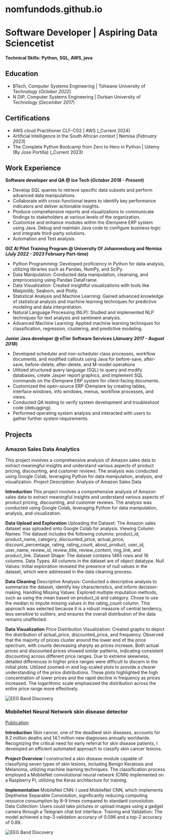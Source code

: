 # nomfundods.github.io
# Software Developer | Aspiring Data Sciencetist

#### Technical Skills: Python, SQL, AWS, java

## Education
- BTech, Computer Systems Engineering | Tshwane University of Technology (_October 2022_)								       		
- N DIP, Computer Systems Engineering	| Durban University of Technology (_December 2017_)	 			        		

## Certifications
- AWS cloud Practitioner CLF-C02 | AWS (_Current 2024)
- Artificial Intelligence in the South African context | Nemisa (_February 2023_)
- The Complete Python Bootcamp from Zero to Hero in Python | Udemy (By Jose Portilla) (_Current 2023)

## Work Experience
**Software developer and QA  @ Ice Tech  (_October 2018 - Present_)**
- Develop SQL queries to retrieve specific data subsets and perform advanced data manipulations.
- Collaborate with cross-functional teams to identify key performance indicators and deliver actionable insights.
- Produce comprehensive reports and visualizations to communicate findings to stakeholders at various levels of the 
  organization.
- Customize and enhance modules within the iDempiere ERP system using Java. Debug and maintain Java code to configure 
  business logic and integrate third-party solutions.
- Automation and Test analysis.

**GIZ AI Pilot Training Program  @ University Of Johannesburg and Nemisa (_July 2022 - 2023 February_ Part-time)**
- Python Programming: Developed proficiency in Python for data analysis, utilizing libraries such as Pandas, NumPy, 
   and SciPy.
- Data Manipulation: Conducted data manipulation, cleansing, and preprocessing using Pandas DataFrame.
- Data Visualization: Created insightful visualizations with tools like Matplotlib, Seaborn, and Plotly.
- Statistical Analysis and Machine Learning: Gained advanced knowledge of statistical analysis and machine learning 
  techniques for predictive modeling and data interpretation.
- Natural Language Processing (NLP): Studied and implemented NLP techniques for text analysis and sentiment analysis.
- Advanced Machine Learning: Applied machine learning techniques for classification, regression, clustering, and 
  predictive modeling.
  
**Junior Java developer @ nTier Software Services (_January 2017 - August 2018_)**
- Developed scheduler and non-scheduler class processes, workflow documents, and modified callouts using Java for 
  before-save, after-save, before-delete, after-delete, and M-model operations
- Utilized structured query language (SQL) to query and modify databases, create Jasper report graphics, and implement 
  SQL commands on the iDempiere ERP system for client-facing documents.
- Customized the open-source ERP iDempiere by creating tables, interface windows, info windows, menus, workflow 
  processes, and views.
- Conducted QA testing to verify system development and troubleshoot code (debugging).
- Performed operating system analysis and interacted with users to gather further system requirements.

## Projects
### Amazon Sales Data Analytics

This project involves a comprehensive analysis of Amazon sales data to extract meaningful insights and understand various aspects of product pricing, discounting, and customer reviews. The analysis was conducted using Google Colab, leveraging Python for data manipulation, analysis, and visualization.
Project Description: Analysis of Amazon Sales Data

**Introduction**
This project involves a comprehensive analysis of Amazon sales data to extract meaningful insights and understand various aspects of product pricing, discounting, and customer reviews. The analysis was conducted using Google Colab, leveraging Python for data manipulation, analysis, and visualization.

**Data Upload and Exploration**
Uploading the Dataset: The Amazon sales dataset was uploaded onto Google Colab for analysis.
Viewing Column Names: The dataset includes the following columns: product_id, product_name, category, discounted_price, actual_price, discount_percentage, rating, rating_count, about_product, user_id, user_name, review_id, review_title, review_content, img_link, and product_link.
Dataset Shape: The dataset contains 1465 rows and 16 columns.
Data Types: All columns in the dataset are of object datatype.
Null Values: Initial exploration revealed the presence of null values in the dataset, which were addressed in the data cleaning process.

**Data Cleaning**
Descriptive Analysis: Conducted a descriptive analysis to summarize the dataset, identify key characteristics, and inform decision-making.
Handling Missing Values:
Explored multiple imputation methods, such as using the mean based on product_id and category.
Chose to use the median to impute missing values in the rating_count column. This approach was selected because it is a robust measure of central tendency, less sensitive to outliers, and ensures the overall distribution of the data remains unaffected.

**Data Visualization**
Price Distribution Visualization:
Created graphs to depict the distribution of actual_price, discounted_price, and frequency.
Observed that the majority of prices cluster around the lower end of the price spectrum, with counts decreasing sharply as prices increase.
Both actual prices and discounted prices showed similar patterns, indicating consistent discounting across different price ranges.
Due to extreme skewness, detailed differences in higher price ranges were difficult to discern in the initial plots.
Utilized zoomed-in and log-scaled plots to provide a clearer understanding of the price distributions. These plots highlighted the high concentration of lower prices and the rapid decline in frequency as prices increased. The logarithmic scale emphasized the distribution across the entire price range more effectively.


![EEG Band Discovery](/assets/img/eeg_band_discovery.jpeg)


### MobileNet Neural Network skin disease detector 
[Publication](https://www.mdpi.com/1424-8220/22/8/3048)

**Introduction**
Skin cancer, one of the deadliest skin diseases, accounts for 8.2 million deaths and 14.1 million new diagnoses annually worldwide. Recognizing the critical need for early referral for skin disease patients, I developed an efficient automated approach to classify skin cancer lesions.

**Project Overview**
I constructed a skin disease module capable of classifying seven types of skin lesions, including Benign Keratosis and Melanoma, utilizing machine learning techniques. The classification process employed a MobileNet convolutional neural network (CNN) implemented on a Raspberry Pi, utilizing the Keras architecture for training.

**Implementation**
MobileNet CNN: I used MobileNet CNN, which implements Depthwise Separable Convolution, significantly reducing computing resource consumption by 8-9 times compared to standard convolution.
Data Collection: Users could take pictures or upload images using a gadget camera through a Telegram chat bot interface.
Training and Validation: The model achieved a top-3 validation accuracy of 0.096 and a top-2 accuracy of 0.89.

![EEG Band Discovery](/assets/img/eeg_band_discovery.jpeg)

